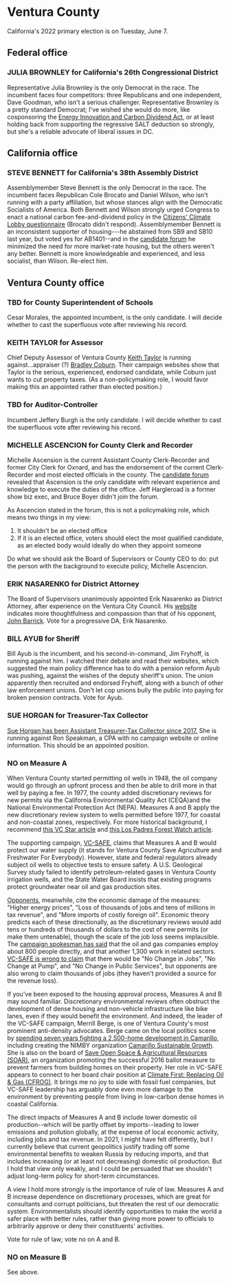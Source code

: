 # Ventura County

California's 2022 primary election is on Tuesday, June 7.

## Federal office

### JULIA BROWNLEY for California's 26th Congressional District

Representative Julia Brownley is the only Democrat in the race.
The incumbent faces four competitors: three Republicans and one independent, Dave Goodman, who isn't a serious challenger.
Representative Brownley is a pretty standard Democrat; I've wished she would do more, like cosponsoring the [Energy Innovation and Carbon Dividend Act](https://energyinnovationact.org), or at least holding back from supporting the regressive SALT deduction so strongly, but she's a reliable advocate of liberal issues in DC.

## California office

### STEVE BENNETT for California's 38th Assembly District

Assemblymember Steve Bennett is the only Democrat in the race.
The incumbent faces Republican Cole Brocato and Daniel Wilson, who isn't running with a party affiliation, but whose stances align with the Democratic Socialists of America.
Both Bennett and Wilson strongly urged Congress to enact a national carbon fee-and-dividend policy in the [Citizens' Climate Lobby questionnaire](https://datastudio.google.com/u/0/reporting/be521693-9b01-41ad-ab11-6e8c538aff0f/page/1knwB?params=%7B%22df4%22:%22include%25EE%2580%25800%25EE%2580%2580IN%25EE%2580%2580California%2520Assembly%2520District%252038%22%7D) (Brocato didn't respond).
Assemblymember Bennett is an inconsistent supporter of housing---he abstained from SB9 and SB10 last year, but voted yes for AB1401--and in the [candidate forum](https://youtu.be/XtjTYaWkMdM) he minimized the need for more market-rate housing, but the others weren't any better.
Bennett is more knowledgeable and experienced, and less socialist, than Wilson.
Re-elect him.

## Ventura County office

### TBD for County Superintendent of Schools

Cesar Morales, the appointed incumbent, is the only candidate.
I will decide whether to cast the superfluous vote after reviewing his record.

### KEITH TAYLOR for Assessor

Chief Deputy Assessor of Ventura County [Keith Taylor](https://www.taylorforassessor.com/) is running against...appraiser (?) [Bradley Coburn](https://www.bradleycoburn.com/).
Their campaign websites show that Taylor is the serious, experienced, endorsed candidate, while Coburn just wants to cut property taxes.
(As a non-policymaking role, I would favor making this an appointed rather than elected position.)

### TBD for Auditor-Controller

Incumbent Jeffery Burgh is the only candidate.
I will decide whether to cast the superfluous vote after reviewing his record.

### MICHELLE ASCENCION for County Clerk and Recorder

Michelle Ascension is the current Assistant County Clerk-Recorder and former City Clerk for Oxnard, and has the endorsement of the current Clerk-Recorder and most elected officials in the county.
The [candidate forum](https://www.youtube.com/watch?v=RVcvc1j7YSA) revealed that Ascension is the only candidate with relevant experience and knowledge to execute the duties of the office.
Jeff Hargleroad is a former show biz exec, and Bruce Boyer didn't join the forum.

As Ascencion stated in the forum, this is not a policymaking role, which means two things in my view:
1. It shouldn't be an elected office
2. If it is an elected office, voters should elect the most qualified candidate, as an elected body would ideally do when they appoint someone

Do what we should ask the Board of Supervisors or County CEO to do: put the person with the background to execute policy, Michelle Ascencion.

### ERIK NASARENKO for District Attorney

The Board of Supervisors unanimously appointed Erik Nasarenko as District Attorney, after experience on the Ventura City Council.
His [website](https://eriknasarenko.com/erik-on-the-issues/) indicates more thoughtfulness and compassion than that of his opponent, [John Barrick](https://barrick4da.com/).
Vote for a progressive DA, Erik Nasarenko.

### BILL AYUB for Sheriff

Bill Ayub is the incumbent, and his second-in-command, Jim Fryhoff, is running against him.
I watched their debate and read their websites, which suggested the main policy difference has to do with a pension reform Ayub was pushing, against the wishes of the deputy sheriff's union.
The union apparently then recruited and endorsed Fryhoff, along with a bunch of other law enforcement unions.
Don't let cop unions bully the public into paying for broken pension contracts.
Vote for Ayub.

### SUE HORGAN for Treasurer-Tax Collector

[Sue Horgan has been Assistant Treasurer-Tax Collector since 2017.](https://www.ventura.org/ttc/organization-assist-treasuretax-collector/)
She is running against Ron Speakman, a CPA with no campaign website or online information.
This should be an appointed position.

### NO on Measure A

When Ventura County started permitting oil wells in 1948, the oil company would go through an upfront process and then be able to drill more in that well by paying a fee.
In 1977, the county added discretionary reviews for new permits via the California Environmental Quality Act (CEQA)and the National Environmental Protection Act (NEPA).
Measures A and B apply the new discretionary review system to wells permitted before 1977, for coastal and non-coastal zones, respectively.
For more historical background, I recommend [this VC Star article](https://www.vcstar.com/story/news/2022/05/22/oil-drilling-measures-june-primary-ventura-county/7168753001/) and [this Los Padres Forest Watch article](https://lpfw.org/forestwatch-urges-ventura-county-residents-to-vote-yes-on-measures-ab/).

The supporting campaign, [VC-SAFE](https://vcsafe.org/), claims that Measures A and B would protect our water supply (it stands for Ventura County Save Agriculture and Freshwater For Everybody).
However, state and federal regulators already subject oil wells to objective tests to ensure safety.
A U.S. Geological Survey study failed to identify petroleum-related gases in Ventura County irrigation wells, and the State Water Board insists that existing programs protect groundwater near oil and gas production sites.

[Opponents](https://stopmeasuresaandb.com/), meanwhile, cite the economic damage of the measures: "Higher energy prices", "Loss of thousands of jobs and tens of millions in tax revenue", and "More imports of costly foreign oil".
Economic theory predicts each of these directionally, as the discretionary reviews would add tens or hundreds of thousands of dollars to the cost of new permits (or make them untenable), though the scale of the job loss seems implausible.
The [campaign spokesman has said](https://www.vcstar.com/story/news/2022/05/22/oil-drilling-measures-june-primary-ventura-county/7168753001/) that the oil and gas companies employ about 800 people directly, and that another 1,300 work in related sectors.
[VC-SAFE is wrong to claim](https://vcsafe.org/why-vote-yes) that there would be "No Change in Jobs", "No Change at Pump", and "No Change in Public Services", but opponents are also wrong to claim thousands of jobs (they haven't provided a source for the revenue loss).

If you've been exposed to the housing approval process, Measures A and B may sound familiar.
Discretionary environmental reviews often obstruct the development of dense housing and non-vehicle infrastructure like bike lanes, even if they would benefit the environment.
And indeed, the leader of the VC-SAFE campaign, Merrill Berge, is one of Ventura County's most prominent anti-density advocates.
Berge came on the local politics scene by [spending seven years fighting a 2,500-home development in Camarillo](https://www.vcstar.com/story/news/2017/10/25/crusaders-win-camarillo-development-battle-tactics-and-grit/748273001), including creating the NIMBY organization [Camarillo Sustainable Growth](http://camarillo-smart-growth.org/).
She is also on the board of [Save Open Space & Agricultural Resources (SOAR)](https://www.soarvc.org/about/what-is-soar/), an organization promoting the successful 2016 ballot measure to prevent farmers from building homes on their property.
Her role in VC-SAFE appears to connect to her board chair position at [Climate First: Replacing Oil & Gas (CFROG)](https://cfrog.org/who-we-are/board-of-directors/).
It brings me no joy to side with fossil fuel companies, but VC-SAFE leadership has arguably done even more damage to the environment by preventing people from living in low-carbon dense homes in coastal California.

The direct impacts of Measures A and B include lower domestic oil production--which will be partly offset by imports--leading to lower emissions and pollution globally, at the expense of local economic activity, including jobs and tax revenue.
In 2021, I might have felt differently, but I currently believe that current geopolitics justify trading off some environmental benefits to weaken Russia by reducing imports, and that includes increasing (or at least not decreasing) domestic oil production.
But I hold that view only weakly, and I could be persuaded that we shouldn't adjust long-term policy for short-term circumstances.

A view I hold more strongly is the importance of rule of law.
Measures A and B increase dependence on discretionary processes, which are great for consultants and corrupt politicians, but threaten the rest of our democratic system.
Environmentalists should identify opportunities to make the world a safer place with better rules, rather than giving more power to officials to arbitrarily approve or deny their constituents' activities.

Vote for rule of law; vote no on A and B.

### NO on Measure B

See above.
